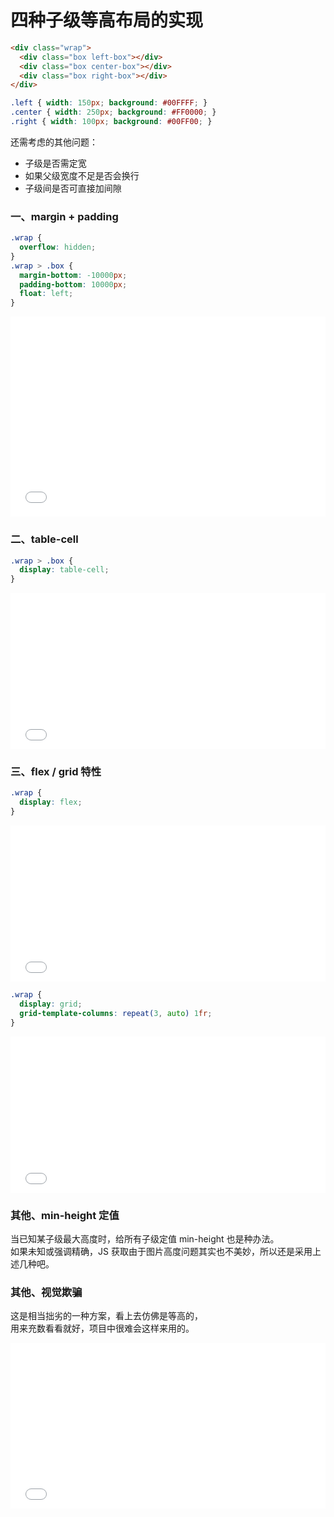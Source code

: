 # 四种子级等高布局的实现

```html
<div class="wrap">
  <div class="box left-box"></div>
  <div class="box center-box"></div>
  <div class="box right-box"></div>
</div>
```
```css
.left { width: 150px; background: #00FFFF; }
.center { width: 250px; background: #FF0000; }
.right { width: 100px; background: #00FF00; }
```

还需考虑的其他问题：
* 子级是否需定宽
* 如果父级宽度不足是否会换行
* 子级间是否可直接加间隙

### 一、margin + padding
```css
.wrap {
  overflow: hidden;
}
.wrap > .box {
  margin-bottom: -10000px;
  padding-bottom: 10000px;
  float: left;
}
```
<iframe height="320" style="width: 100%;" scrolling="no" title="子级等高 padding + margin" src="//codepen.io/foreverZ133/embed/zbqZzj/?height=320&theme-id=dark&default-tab=result" frameborder="no" allowtransparency="true" allowfullscreen="true">
  See the Pen <a href='https://codepen.io/foreverZ133/pen/zbqZzj/'>子级等高 padding + margin</a> by 张永恒
  (<a href='https://codepen.io/foreverZ133'>@foreverZ133</a>) on <a href='https://codepen.io'>CodePen</a>.
</iframe>

### 二、table-cell
```css
.wrap > .box {
  display: table-cell;
}
```
<iframe height="250" style="width: 100%;" scrolling="no" title="子级等高 table-cell" src="//codepen.io/foreverZ133/embed/JzXWre/?height=250&theme-id=dark&default-tab=result" frameborder="no" allowtransparency="true" allowfullscreen="true">
  See the Pen <a href='https://codepen.io/foreverZ133/pen/JzXWre/'>子级等高 table-cell</a> by 张永恒
  (<a href='https://codepen.io/foreverZ133'>@foreverZ133</a>) on <a href='https://codepen.io'>CodePen</a>.
</iframe>

### 三、flex / grid 特性
```css
.wrap {
  display: flex;
}
```
<iframe height="250" style="width: 100%;" scrolling="no" title="子级等高 flex" src="//codepen.io/foreverZ133/embed/NJNpXb/?height=250&theme-id=dark&default-tab=result" frameborder="no" allowtransparency="true" allowfullscreen="true">
  See the Pen <a href='https://codepen.io/foreverZ133/pen/NJNpXb/'>子级等高 flex</a> by 张永恒
  (<a href='https://codepen.io/foreverZ133'>@foreverZ133</a>) on <a href='https://codepen.io'>CodePen</a>.
</iframe>

```css
.wrap {
  display: grid;
  grid-template-columns: repeat(3, auto) 1fr;
}
```
<iframe height="250" style="width: 100%;" scrolling="no" title="子级等高 grid" src="//codepen.io/foreverZ133/embed/jJqBzw/?height=250&theme-id=dark&default-tab=result" frameborder="no" allowtransparency="true" allowfullscreen="true">
  See the Pen <a href='https://codepen.io/foreverZ133/pen/jJqBzw/'>子级等高 grid</a> by 张永恒
  (<a href='https://codepen.io/foreverZ133'>@foreverZ133</a>) on <a href='https://codepen.io'>CodePen</a>.
</iframe>

### 其他、min-height 定值

当已知某子级最大高度时，给所有子级定值 min-height 也是种办法。<br />
如果未知或强调精确，JS 获取由于图片高度问题其实也不美妙，所以还是采用上述几种吧。

### 其他、视觉欺骗

这是相当拙劣的一种方案，看上去仿佛是等高的，<br />
用来充数看看就好，项目中很难会这样来用的。

<iframe height="265" style="width: 100%;" scrolling="no" title="子级等高 背景色" src="//codepen.io/foreverZ133/embed/KEzWEZ/?height=265&theme-id=dark&default-tab=result" frameborder="no" allowtransparency="true" allowfullscreen="true">
  See the Pen <a href='https://codepen.io/foreverZ133/pen/KEzWEZ/'>子级等高 背景色</a> by 张永恒
  (<a href='https://codepen.io/foreverZ133'>@foreverZ133</a>) on <a href='https://codepen.io'>CodePen</a>.
</iframe>
